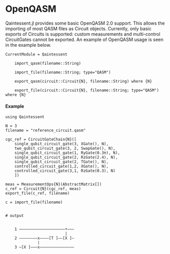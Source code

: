 # OpenQASM

Qaintessent.jl provides some basic OpenQASM 2.0 support. This allows the importing of most QASM files as Circuit objects. Currently, only basic exports of Circuits is supported: custom measurements and multi-control CircuitGates cannot be exported. An example of OpenQASM usage is seen in the example below.

```@meta
CurrentModule = Qaintessent
```

```@docs
    import_qasm(filename::String)
```

```@docs
    import_file(filename::String; type="QASM")
```

```@docs
    export_qasm(circuit::Circuit{N}, filename::String) where {N}
```

```@docs
    export_file(circuit::Circuit{N}, filename::String; type="QASM") where {N}
```

#### Example
```jldoctest
using Qaintessent 

N = 3
filename = "reference_circuit.qasm"

cgc_ref = CircuitGateChain{N}([
    single_qubit_circuit_gate(3, XGate(), N),
    two_qubit_circuit_gate(3, 2, SwapGate(), N),
    single_qubit_circuit_gate(1, RyGate(0.3π), N),
    single_qubit_circuit_gate(2, RzGate(2.4), N),
    single_qubit_circuit_gate(2, TGate(), N),
    controlled_circuit_gate(1,2, XGate(), N),
    controlled_circuit_gate(3,1, RzGate(0.3), N)
    ])

meas = MeasurementOps{N}(AbstractMatrix[])
c_ref = Circuit{N}(cgc_ref, meas)
export_file(c_ref, filename)

c = import_file(filename)


# output

    
    1 ————————————————————•———
                          |
    2 ————————x————[T ]——[X ]—
              |
    3 —[X ]———x———————————————
```